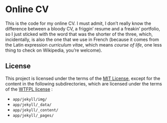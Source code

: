 # Online CV

This is the code for my online CV. I must admit, I don’t really know the
difference between a bloody CV, a friggin’ resume and a freakin’ portfolio, so I
just sticked with the word that was the shorter of the three, which, incidentally,
is also the one that we use in French (because it comes from the Latin expression
*curriculum vitae*, which means *course of life*, one less thing to check on
Wikipedia, you’re welcome).

## License

This project is licensed under the terms of the [MIT License](https://opensource.org/licenses/MIT),
except for the content in the following subdirectories, which are licensed under
the terms of the [WTFPL license](http://www.wtfpl.net/)&nbsp;:

* `app/jekyll/img/`
* `app/jekyll/_data/`
* `app/jekyll/_content/`
* `app/jekyll/_pages/`
